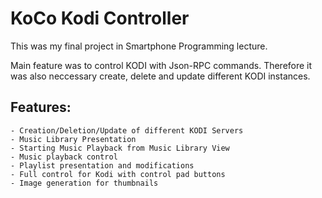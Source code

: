 # KoCo Kodi Controller
This was my final project in Smartphone Programming lecture.

Main feature was to control KODI with Json-RPC commands. Therefore it was also neccessary create, delete and update different KODI instances. 

## Features: 
	- Creation/Deletion/Update of different KODI Servers
	- Music Library Presentation
	- Starting Music Playback from Music Library View
	- Music playback control
	- Playlist presentation and modifications
	- Full control for Kodi with control pad buttons
	- Image generation for thumbnails
